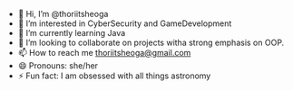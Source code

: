 - 👋 Hi, I’m @thoriitsheoga
- 👀 I’m interested in CyberSecurity and GameDevelopment
- 🌱 I’m currently learning Java
- 💞️ I’m looking to collaborate on projects witha strong emphasis on OOP.
- 📫 How to reach me thoriitsheoga@gmail.com
- 😄 Pronouns: she/her
- ⚡ Fun fact: I am obsessed with all things astronomy

<!---
thoriitsheoga/thoriitsheoga is a ✨ special ✨ repository because its `README.md` (this file) appears on your GitHub profile.
You can click the Preview link to take a look at your changes.
--->
